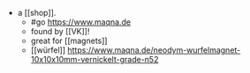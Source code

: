 - a [[shop]].
  - #go https://www.maqna.de
  - found by [[VK]]!
  - great for [[magnets]]
  - [[würfel]] https://www.maqna.de/neodym-wurfelmagnet-10x10x10mm-vernickelt-grade-n52
